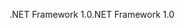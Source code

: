<span data-ttu-id="7a812-101">.NET Framework 1.0</span><span class="sxs-lookup"><span data-stu-id="7a812-101">.NET Framework 1.0</span></span>